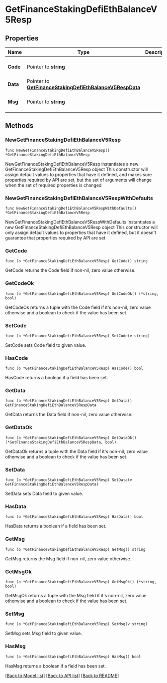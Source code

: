 # GetFinanceStakingDefiEthBalanceV5Resp

## Properties

Name | Type | Description | Notes
------------ | ------------- | ------------- | -------------
**Code** | Pointer to **string** |  | [optional] [default to ""]
**Data** | Pointer to [**GetFinanceStakingDefiEthBalanceV5RespData**](GetFinanceStakingDefiEthBalanceV5RespData.md) |  | [optional] 
**Msg** | Pointer to **string** |  | [optional] [default to ""]

## Methods

### NewGetFinanceStakingDefiEthBalanceV5Resp

`func NewGetFinanceStakingDefiEthBalanceV5Resp() *GetFinanceStakingDefiEthBalanceV5Resp`

NewGetFinanceStakingDefiEthBalanceV5Resp instantiates a new GetFinanceStakingDefiEthBalanceV5Resp object
This constructor will assign default values to properties that have it defined,
and makes sure properties required by API are set, but the set of arguments
will change when the set of required properties is changed

### NewGetFinanceStakingDefiEthBalanceV5RespWithDefaults

`func NewGetFinanceStakingDefiEthBalanceV5RespWithDefaults() *GetFinanceStakingDefiEthBalanceV5Resp`

NewGetFinanceStakingDefiEthBalanceV5RespWithDefaults instantiates a new GetFinanceStakingDefiEthBalanceV5Resp object
This constructor will only assign default values to properties that have it defined,
but it doesn't guarantee that properties required by API are set

### GetCode

`func (o *GetFinanceStakingDefiEthBalanceV5Resp) GetCode() string`

GetCode returns the Code field if non-nil, zero value otherwise.

### GetCodeOk

`func (o *GetFinanceStakingDefiEthBalanceV5Resp) GetCodeOk() (*string, bool)`

GetCodeOk returns a tuple with the Code field if it's non-nil, zero value otherwise
and a boolean to check if the value has been set.

### SetCode

`func (o *GetFinanceStakingDefiEthBalanceV5Resp) SetCode(v string)`

SetCode sets Code field to given value.

### HasCode

`func (o *GetFinanceStakingDefiEthBalanceV5Resp) HasCode() bool`

HasCode returns a boolean if a field has been set.

### GetData

`func (o *GetFinanceStakingDefiEthBalanceV5Resp) GetData() GetFinanceStakingDefiEthBalanceV5RespData`

GetData returns the Data field if non-nil, zero value otherwise.

### GetDataOk

`func (o *GetFinanceStakingDefiEthBalanceV5Resp) GetDataOk() (*GetFinanceStakingDefiEthBalanceV5RespData, bool)`

GetDataOk returns a tuple with the Data field if it's non-nil, zero value otherwise
and a boolean to check if the value has been set.

### SetData

`func (o *GetFinanceStakingDefiEthBalanceV5Resp) SetData(v GetFinanceStakingDefiEthBalanceV5RespData)`

SetData sets Data field to given value.

### HasData

`func (o *GetFinanceStakingDefiEthBalanceV5Resp) HasData() bool`

HasData returns a boolean if a field has been set.

### GetMsg

`func (o *GetFinanceStakingDefiEthBalanceV5Resp) GetMsg() string`

GetMsg returns the Msg field if non-nil, zero value otherwise.

### GetMsgOk

`func (o *GetFinanceStakingDefiEthBalanceV5Resp) GetMsgOk() (*string, bool)`

GetMsgOk returns a tuple with the Msg field if it's non-nil, zero value otherwise
and a boolean to check if the value has been set.

### SetMsg

`func (o *GetFinanceStakingDefiEthBalanceV5Resp) SetMsg(v string)`

SetMsg sets Msg field to given value.

### HasMsg

`func (o *GetFinanceStakingDefiEthBalanceV5Resp) HasMsg() bool`

HasMsg returns a boolean if a field has been set.


[[Back to Model list]](../README.md#documentation-for-models) [[Back to API list]](../README.md#documentation-for-api-endpoints) [[Back to README]](../README.md)


